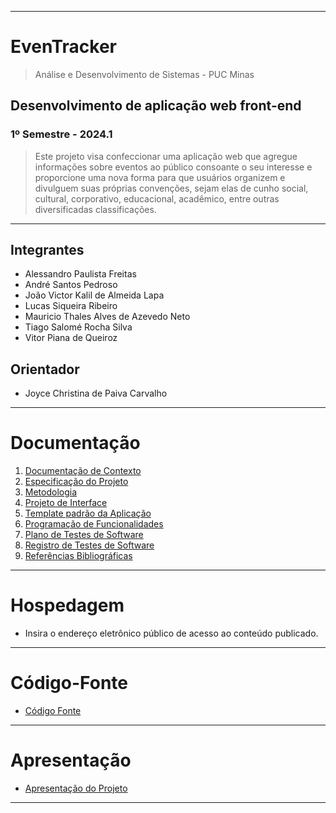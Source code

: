 ***
# EvenTracker

> Análise e Desenvolvimento de Sistemas - PUC Minas

## Desenvolvimento de aplicação web front-end

### 1º Semestre - 2024.1
> Este projeto visa confeccionar uma aplicação web que agregue informações sobre eventos ao público consoante o seu interesse e proporcione uma nova forma para que usuários organizem e divulguem suas próprias convenções, sejam elas de cunho social, cultural, corporativo, educacional, acadêmico, entre outras diversificadas classificações.
***
## Integrantes

* Alessandro Paulista Freitas 
* André Santos Pedroso 
* João Victor Kalil de Almeida Lapa 
* Lucas Siqueira Ribeiro 
* Mauricio Thales Alves de Azevedo Neto 
* Tiago Salomé Rocha Silva 
* Vitor Piana de Queiroz

## Orientador

* Joyce Christina de Paiva Carvalho
***

# Documentação
<ol>
<li><a href="documentos/01-Documentação de Contexto.md"> Documentação de Contexto</a></li>
<li><a href="documentos/02-Especificação do Projeto.md"> Especificação do Projeto</a></li>
<li><a href="documentos/03-Metodologia.md"> Metodologia</a></li>
<li><a href="documentos/04-Projeto de Interface.md"> Projeto de Interface</a></li>
<li><a href="documentos/05-Template padrão da Aplicação.md"> Template padrão da Aplicação</a></li>
<li><a href="documentos/06-Programação de Funcionalidades.md"> Programação de Funcionalidades</a></li>
<li><a href="documentos/07-Plano de Testes de Software.md"> Plano de Testes de Software</a></li>
<li><a href="documentos/08-Registro de Testes de Software.md"> Registro de Testes de Software</a></li>
<li><a href="documentos/09-Referências Bibliográficas.md"> Referências Bibliográficas</a></li>
</ol>

***

# Hospedagem
* Insira o endereço eletrônico público de acesso ao conteúdo publicado. 

***

# Código-Fonte
* <a href="codigo-fonte/README.md">Código Fonte</a>

***

# Apresentação
* <a href="apresentacao/README.md">Apresentação do Projeto</a>

***